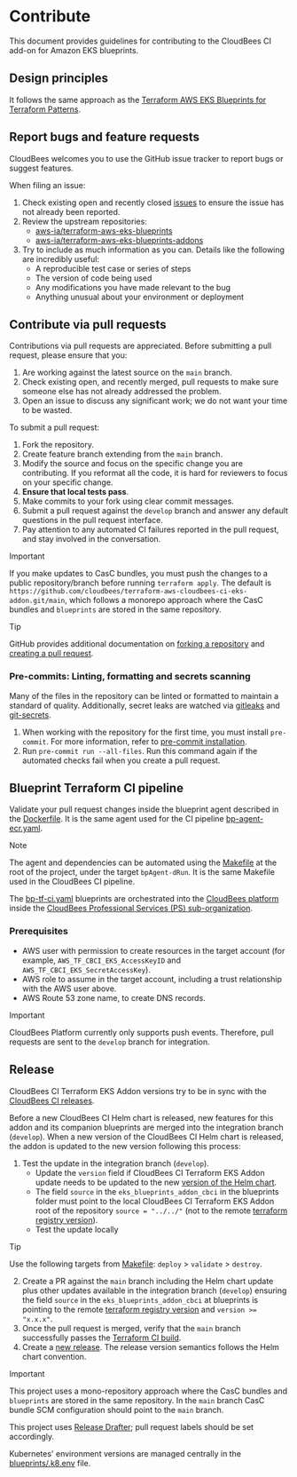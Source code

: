 # Contribute

This document provides guidelines for contributing to the CloudBees CI add-on for Amazon EKS blueprints.

## Design principles

It follows the same approach as the [Terraform AWS EKS Blueprints for Terraform Patterns](https://aws-ia.github.io/terraform-aws-eks-blueprints/).

## Report bugs and feature requests

CloudBees welcomes you to use the GitHub issue tracker to report bugs or suggest features.

When filing an issue:

1. Check existing open and recently closed [issues](https://github.com/cloudbees/terraform-aws-cloudbees-ci-eks-addon/issues) to ensure the issue has not already been reported.
2. Review the upstream repositories:
   - [aws-ia/terraform-aws-eks-blueprints](https://github.com/aws-ia/terraform-aws-eks-blueprints/issues)
   - [aws-ia/terraform-aws-eks-blueprints-addons](https://github.com/aws-ia/terraform-aws-eks-blueprints-addons/issues)
3. Try to include as much information as you can. Details like the following are incredibly useful:
   - A reproducible test case or series of steps
   - The version of code being used
   - Any modifications you have made relevant to the bug
   - Anything unusual about your environment or deployment

## Contribute via pull requests

Contributions via pull requests are appreciated. Before submitting a pull request, please ensure that you:

1. Are working against the latest source on the `main` branch.
2. Check existing open, and recently merged, pull requests to make sure someone else has not already addressed the problem.
3. Open an issue to discuss any significant work; we do not want your time to be wasted.

To submit a pull request:

1. Fork the repository.
2. Create feature branch extending from the `main` branch.
3. Modify the source and focus on the specific change you are contributing. If you reformat all the code, it is hard for reviewers to focus on your specific change.
4. **Ensure that local tests pass**.
5. Make commits to your fork using clear commit messages.
6. Submit a pull request against the `develop` branch and answer any default questions in the pull request interface.
7. Pay attention to any automated CI failures reported in the pull request, and stay involved in the conversation.

> [!IMPORTANT]
> If you make updates to CasC bundles, you must push the changes to a public repository/branch before running `terraform apply`. The default is `https://github.com/cloudbees/terraform-aws-cloudbees-ci-eks-addon.git/main`, which follows a monorepo approach where the CasC bundles and `blueprints` are stored in the same repository.

>[!TIP]
> GitHub provides additional documentation on [forking a repository](https://help.github.com/articles/fork-a-repo/) and [creating a pull request](https://help.github.com/articles/creating-a-pull-request/).

### Pre-commits: Linting, formatting and secrets scanning

Many of the files in the repository can be linted or formatted to maintain a standard of quality. Additionally, secret leaks are watched via [gitleaks](https://github.com/zricethezav/gitleaks#pre-commit) and [git-secrets](https://github.com/awslabs/git-secrets).

1. When working with the repository for the first time, you must install `pre-commit`. For more information, refer to [pre-commit installation](https://pre-commit.com/#installation).
2. Run `pre-commit run --all-files`. Run this command again if the automated checks fail when you create a pull request.

## Blueprint Terraform CI pipeline

Validate your pull request changes inside the blueprint agent described in the [Dockerfile](.docker/agent). It is the same agent used for the CI pipeline [bp-agent-ecr.yaml](.cloudbees/workflows/bp-agent-ecr.yaml).

> [!NOTE]
> The agent and dependencies can be automated using the [Makefile](Makefile) at the root of the project, under the target `bpAgent-dRun`. It is the same Makefile used in the CloudBees CI pipeline.

The [bp-tf-ci.yaml](.cloudbees/workflows/bp-tf-ci.yaml) blueprints are orchestrated into the [CloudBees platform](https://www.cloudbees.com/products/saas-platform) inside the [CloudBees Professional Services (PS) sub-organization](https://cloudbees.io/orgs/cloudbees~professional-services/components/94c50dcf-125e-4767-b9c5-58d6d669a1f6/runs).

### Prerequisites

- AWS user with permission to create resources in the target account (for example, `AWS_TF_CBCI_EKS_AccessKeyID` and `AWS_TF_CBCI_EKS_SecretAccessKey`).
- AWS role to assume in the target account, including a trust relationship with the AWS user above.
- AWS Route 53 zone name, to create DNS records.

> [!IMPORTANT]
> CloudBees Platform currently only supports push events. Therefore, pull requests are sent to the `develop` branch for integration.

## Release

CloudBees CI Terraform EKS Addon versions try to be in sync with the [CloudBees CI releases](https://docs.cloudbees.com/docs/release-notes/latest/cloudbees-ci/).

Before a new CloudBees CI Helm chart is released, new features for this addon and its companion blueprints are merged into the integration branch (`develop`). When a new version of the CloudBees CI Helm chart is released, the addon is updated to the new version following this process:

1. Test the update in the integration branch (`develop`).
   - Update the `version` field if CloudBees CI Terraform EKS Addon update needs to be updated to the new [version of the Helm chart](https://artifacthub.io/packages/helm/cloudbees/cloudbees-core/).
   - The field `source` in the `eks_blueprints_addon_cbci` in the blueprints folder must point to the local CloudBees CI Terraform EKS Addon root of the repository `source = "../../"` (not to the remote [terraform registry version](https://registry.terraform.io/modules/cloudbees/cloudbees-ci-eks-addon/aws/latest)).
   - Test the update locally

> [!TIP]
> Use the following targets from [Makefile](Makefile): `deploy` > `validate` > `destroy`.

2. Create a PR against the `main` branch including the Helm chart update plus other updates available in the integration branch (`develop`) ensuring the field `source` in the `eks_blueprints_addon_cbci` at blueprints is pointing to the remote [terraform registry version](https://registry.terraform.io/modules/cloudbees/cloudbees-ci-eks-addon/aws/latest) and `version >= "x.x.x"`.
3. Once the pull request is merged, verify that the `main` branch successfully passes the [Terraform CI build](#blueprint-terraform-ci-pipeline).
4. Create a [new release](https://github.com/cloudbees/terraform-aws-cloudbees-ci-eks-addon/releases). The release version semantics follows the Helm chart convention.

> [!IMPORTANT]
> This project uses a mono-repository approach where the CasC bundles and `blueprints` are stored in the same repository.  In the `main` branch CasC bundle SCM configuration should point to the `main` branch.

This project uses [Release Drafter](https://github.com/release-drafter/release-drafter); pull request labels should be set accordingly.

Kubernetes' environment versions are managed centrally in the [blueprints/.k8.env](blueprints/.k8s.env) file.
